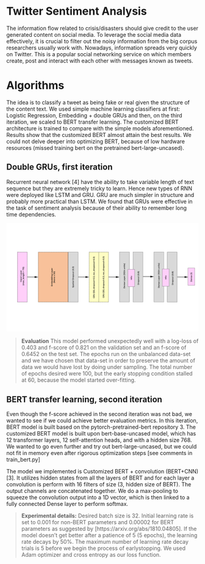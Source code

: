 # Twitter Sentiment Analysis

The information flow related to crisis/disasters should give credit to the user generated content on social
media. To leverage the social media data effectively, it is crucial to filter out the noisy information from the
big corpus researchers usually work with. Nowadays, information spreads very quickly on Twitter. This is
a popular social networking service on which members create, post and interact with each other with messages
known as tweets.

# Algorithms

The idea is to classify a tweet as being fake or real given the structure of the content text. 
We used simple machine learning classifiers at first: Logistic Regression, Embedding + double GRUs and then, on the third iteration, 
we scaled to BERT transfer learning. The customized BERT architecture is trained to compare with the simple models aforementioned. Results
show that the customized BERT almost attain the best results. We could not delve deeper into optimizing
BERT, because of low hardware resources (missed training bert on the pretrained bert-large-uncased).

## Double GRUs, first iteration

Recurrent neural network [4] have the ability to take variable length of text sequence but they are extremely
tricky to learn. Hence new types of RNN were deployed like LSTM and GRU. GRU are much simpler in
structure and probably more practical than LSTM. We found that GRUs were effective in the task of sentiment
analysis because of their ability to remember long time dependencies.

<img src="plots/deep_learning_2.jpg">

<blockquote>
<b>Evaluation</b> This model performed unexpectedly well with a log-loss of 0.403 and f-score of 0.821 on
the validation set and an f-score of 0.6452 on the test set. The epochs run on the unbalanced data-set
and we have chosen that data-set in order to preserve the amount of data we would have lost by doing
under sampling. The total number of epochs desired were 100, but the early stopping condition stalled
at 60, because the model started over-fitting.
</blockquote>


## BERT transfer learning, second iteration

Even though the f-score achieved in the second iteration was not bad, we wanted to see if we could achieve
better evaluation metrics. In this iteration, BERT model is built based on the pytorch-pretrained-bert repository
3. The customized BERT model is built upon bert-base-uncased model, which has 12 transformer
layers, 12 self-attention heads, and with a hidden size 768. We wanted to go even further and try out
bert-large-uncased, but we could not fit in memory even after rigorous optimization steps [see comments in train_bert.py]

The model we implemented is Customized BERT + convolution (BERT+CNN) [3]. It utilizes hidden
states from all the layers of BERT and for each layer a convolution is perform with 16 filters of size (3,
hidden size of BERT). The output channels are concatenated together. We do a max-pooling to squeeze
the convolution output into a 1D vector, which is then linked to a fully connected Dense layer to perform
softmax.

<blockquote><b>Experimental details:</b> Desired batch size is 32. Initial learning rate is set to 0.001 for non-BERT parameters
and 0.00002 for BERT parameters as suggested by [https://arxiv.org/abs/1810.04805]. If the model doesn’t
get better after a patience of 5 (5 epochs), the learning rate decays by 50%. The maximum number of
learning rate decay trials is 5 before we begin the process of earlystopping. We used Adam optimizer and
cross entropy as our loss function.</blockquote>
